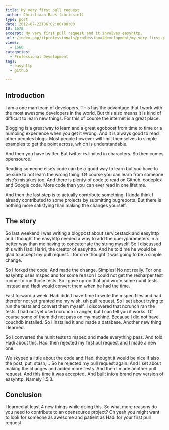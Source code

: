 ```yaml
---
title: My very first pull request
author: Christiaan Baes (chrissie1)
type: post
date: 2012-07-22T06:02:00+00:00
ID: 1678
excerpt: My very first pull request and it involves easyhttp.
url: /index.php/itprofessionals/professionaldevelopment/my-very-first-pull-request/
views:
  - 1660
categories:
  - Professional Development
tags:
  - easyhttp
  - github

---
```

## Introduction

I am a one man team of developers. This has the advantage that I work with the most awesome developers in the world. But this also means it is kind of difficult to learn new things. For this of course the internet is a great place. 

Blogging is a great way to learn and a great egoboost from time to time or a humbling experience when you get it wrong. And it is always good to read other peoples blogs. Most people however will limit themselves to simple examples to get the point across, which is understandable.

And then you have twitter. But twitter is limited in characters. So then comes opensource. 

Reading someone else&#8217;s code can be a good way to learn but you have to be sure to not learn the wrong thing. Of course you can learn from someone else&#8217;s mistakes too. And there is plenty of code to read on Github, codeplex and Google code. More code than you can ever read in one lifetime. 

And then the last step is to actually contribute something. I kinda think I already contributed to some projects by submitting bugreports. But there is nothing more satisfying than making the changes yourself. 

## The story

So last weekend I was writing a blogpost about servicestack and easyhttp and I thought the easyhttp needed a way to add the queryparameters in a better way than me having to concatenate the string myself. So I discussed this with Hadi Hariri, the creator of easyhttp. And he told me he would be glad to accept my pull request. I for one thought it was going to be a simple change. 

So I forked the code. And made the change. Simples! No not really. For one easyhttp uses mspec and for some reason I could not get the resharper test runner to run those tests. So I gave up on that and wrote some nunit tests instead and Hadi would convert them when he had the time.

Fast forward a week. Hadi didn&#8217;t have time to write the mspec files and had therefor not yet granted me my wish, uh pull request. So I set about trying to run the tests and convert them myself. I discovered that ncrunch ran the tests. I had not yet used ncrunch in anger, but I can tell you it works. Of course some of them did not pass on my machine. Because I did not have couchdb installed. So I installed it and made a database. Another new thing I learned.

So I converted the nunit tests to mspec and made everything pass. And told Hadi about this. Hadi then rejected my first pul request and I made a new one. 

We skyped a little about the code and Hadi thought it would be nice if also the post, put, stash,&#8230; So he rejected my pull request again. And I set about making the changes and added more tests. And then I made another pull request. And this time it was accepted. And built into a brand new version of easyhttp. Namely 1.5.3.

## Conclusion

I learned at least 4 new things while doing this. So what more reasons do you need to contribute to an opensource project? Oh yeah you might want to look for someone as awesome and patient as Hadi for your first pull request.